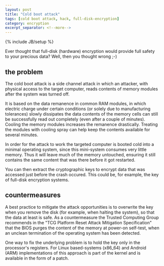 ```yaml
---
layout: post
title: "Cold boot attack"
tags: [cold boot attack, hack, full-disk-encryption]
category: encryption
excerpt_separator: <!--more-->
---
```

{% include JB/setup %}

Ever thought that full-disk (hardware) encryption would provide full safety to your precious data? Well, then you thought wrong ;-)

<!--more-->

## the problem

The cold boot attack is a side channel attack in which an attacker, with physical access to the target computer, reads contents of memory modules after the system was turned off.

It is based on the data remanence in common RAM modules, in which electric charge under certain conditions (or solely due to manufacturing tolerances) slowly dissipates the data contents of the memory cells can still be successfully read out completely (even after a couple of minutes). Cooling the memory modules increases the remanence drastically. Treating the modules with cooling spray can help keep the contents available for several minutes.

In order for the attack to work the targeted computer is booted cold into a minimal operating system, since this mini-system consumes very little memory. Thus it will leave much of the memory untouched, ensuring it still contains the same content that was there before it got restarted.

You can then extract the cryptographic keys to encrypt data that was accessed just before the crash occured. This could be, for example, the key of full-disk encryption systems.

## countermeasures

A best practice to mitigate the attack opportunities is to overwrite the key when you remove the disk (for example, when halting the system), so that the data at least is safe. As a countermeasure the Trusted Computing Group recommends in the "TCG Platform Reset Attack Mitigation Specification" that the BIOS purges the content of the memory at power-on self-test, when an unclean termination of the operating system has been detected.

One way to fix the underlying problem is to hold the key only in the processor's registers. For Linux based-systems (x86_64) and Android (ARM) implementations of this approach is part of the kernel and is available in the form of a patch.
